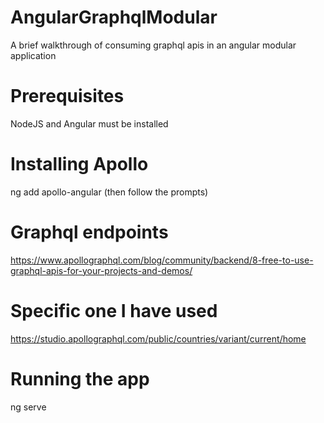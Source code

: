 # AngularGraphqlModular
A brief walkthrough of consuming graphql apis in an angular modular application

# Prerequisites 
NodeJS and Angular must be installed

# Installing Apollo
ng add apollo-angular (then follow the prompts)

# Graphql endpoints
https://www.apollographql.com/blog/community/backend/8-free-to-use-graphql-apis-for-your-projects-and-demos/

# Specific one I have used
https://studio.apollographql.com/public/countries/variant/current/home

# Running the app
ng serve


